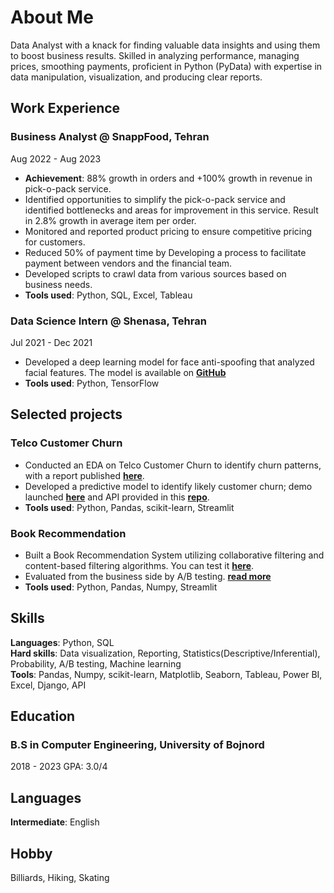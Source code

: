 # About Me
Data Analyst with a knack for finding valuable data insights and using them to boost business results. Skilled in analyzing performance, managing prices, smoothing payments, proficient in Python (PyData) with expertise in data manipulation, visualization, and producing clear reports.

## Work Experience

### Business Analyst @ SnappFood, Tehran
Aug 2022 - Aug 2023
- **Achievement**: 88% growth in orders and +100% growth in revenue in pick-o-pack service.
- Identified opportunities to simplify the pick-o-pack service and identified bottlenecks and areas for improvement in this service. Result in 2.8% growth in average item per order.
- Monitored and reported product pricing to ensure competitive pricing for customers.
- Reduced 50% of payment time by Developing a process to facilitate payment between vendors and the financial team.
- Developed scripts to crawl data from various sources based on business needs.
- **Tools used**: Python, SQL, Excel, Tableau

### Data Science Intern @ Shenasa, Tehran
Jul 2021 - Dec 2021
- Developed a deep learning model for face anti-spoofing that analyzed facial features. The model is available on **[GitHub](https://github.com/MahmoodAbdali79/Face-anti-spoofing)**
- **Tools used**: Python, TensorFlow


## Selected projects

### Telco Customer Churn
- Conducted an EDA on Telco Customer Churn to identify churn patterns, with a report published **[here](https://medium.com/@mahmoodabdali79/eda-onteleco-customer-churn-83ef49f427fc)**.
- Developed a predictive model to identify likely customer churn; demo launched **[here](https://huggingface.co/spaces/mahmoodabdali79/Telco-Customer-Churn)** and API provided in this **[repo](https://github.com/MahmoodAbdali79/Telco-Customer-Churn)**.
- **Tools used**: Python, Pandas, scikit-learn, Streamlit

### Book Recommendation
- Built a Book Recommendation System utilizing collaborative filtering and content-based filtering algorithms. You can test it **[here](https://huggingface.co/spaces/mahmoodabdali79/Book_Recommendation)**.
- Evaluated from the business side by A/B testing. **[read more](https://medium.com/@mahmoodabdali79/how-a-b-testing-can-evaluate-book-recommendations-fb11915a4f93)**
- **Tools used**: Python, Pandas, Numpy, Streamlit

## Skills
**Languages**: Python, SQL  
**Hard skills**: Data visualization, Reporting, Statistics(Descriptive/Inferential), Probability, A/B testing, Machine learning  
**Tools**: Pandas, Numpy, scikit-learn, Matplotlib, Seaborn, Tableau, Power BI, Excel, Django, API  

## Education
### B.S in Computer Engineering, University of Bojnord
2018 - 2023 GPA: 3.0/4

## Languages
**Intermediate**: English

## Hobby
Billiards, Hiking, Skating 